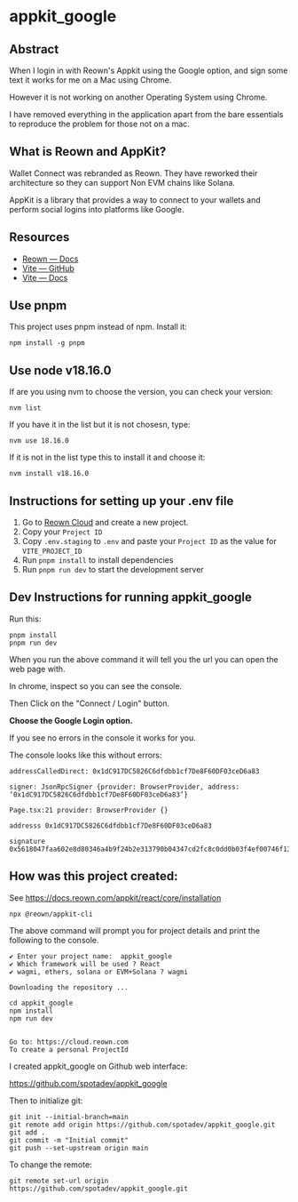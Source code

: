 # appkit_google

## Abstract

When I login in with Reown's Appkit using the Google option, and sign some text it works for me on 
a Mac using Chrome.

However it is not working on another Operating System using Chrome.

I have removed everything in the application apart from the bare essentials to reproduce the problem
for those not on a mac.

## What is Reown and AppKit?

Wallet Connect was rebranded as Reown.  They have reworked their architecture so they can support 
Non EVM chains like Solana.

AppKit is a library that provides a way to connect to your wallets and perform social logins into 
platforms like Google.

## Resources

- [Reown — Docs](https://docs.reown.com)
- [Vite — GitHub](https://github.com/vitejs/vite)
- [Vite — Docs](https://vitejs.dev/guide/)

## Use pnpm

This project uses pnpm instead of npm. Install it:

```
npm install -g pnpm
```

## Use node v18.16.0

If are you using nvm to choose the version, you can check your version:

```
nvm list
```

If you have it in the list but it is not chosesn, type:

```
nvm use 18.16.0
```

If it is not in the list type this to install it and choose it:

```
nvm install v18.16.0
```

## Instructions for setting up your .env file

1. Go to [Reown Cloud](https://cloud.reown.com) and create a new project.
2. Copy your `Project ID`
3. Copy `.env.staging` to `.env` and paste your `Project ID` as the value for `VITE_PROJECT_ID`
4. Run `pnpm install` to install dependencies
5. Run `pnpm run dev` to start the development server

## Dev Instructions for running appkit_google

Run this:

```
pnpm install
pnpm run dev
```

When you run the above command it will tell you the url you can open the web page with.

In chrome, inspect so you can see the console.

Then Click on the "Connect / Login" button.

**Choose the Google Login option.**

If you see no errors in the console it works for you.

The console looks like this without errors:

```
addressCalledDirect: 0x1dC917DC5826C6dfdbb1cf7De8F60DF03ceD6a83

signer: JsonRpcSigner {provider: BrowserProvider, address: ‘0x1dC917DC5826C6dfdbb1cf7De8F60DF03ceD6a83’}

Page.tsx:21 provider: BrowserProvider {}

addresss 0x1dC917DC5826C6dfdbb1cf7De8F60DF03ceD6a83

signature 0x5618047faa602e8d80346a4b9f24b2e313790b04347cd2fc8c0dd0b03f4ef00746f13126a78653591c4b94862e4852804b02ba92405e547bc5f6bf6aa40fc5b31b
```

## How was this project created:

See https://docs.reown.com/appkit/react/core/installation

```
npx @reown/appkit-cli
```

The above command will prompt you for project details and print the following to the console.

```
✔ Enter your project name:  appkit_google
✔ Which framework will be used ? React
✔ wagmi, ethers, solana or EVM+Solana ? wagmi

Downloading the repository ...

cd appkit_google
npm install
npm run dev
        

Go to: https://cloud.reown.com
To create a personal ProjectId
```

I created appkit_google on Github web interface:

https://github.com/spotadev/appkit_google

Then to initialize git:

```
git init --initial-branch=main
git remote add origin https://github.com/spotadev/appkit_google.git
git add .
git commit -m "Initial commit"
git push --set-upstream origin main
```

To change the remote:

```
git remote set-url origin https://github.com/spotadev/appkit_google.git
```